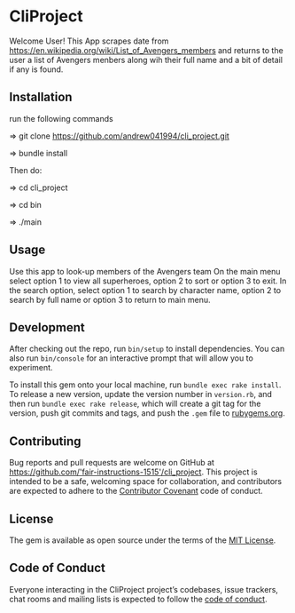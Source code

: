 # CliProject

Welcome User! 
This App scrapes date from https://en.wikipedia.org/wiki/List_of_Avengers_members
and returns to the user a list of Avengers menbers along wih their full name and a bit of detail if any is found.

## Installation

run the following commands

=> git clone https://github.com/andrew041994/cli_project.git

=> bundle install

Then do:

=> cd cli_project

=> cd bin

=> ./main



## Usage

Use this app to look-up members of the Avengers team
On the main menu select option 1 to view all superheroes, option 2 to sort or option 3 to exit.
In the search option, select option 1 to search by character name, option 2 to search by full name or option 3 to return 
to main menu.

## Development

After checking out the repo, run `bin/setup` to install dependencies. You can also run `bin/console` for an interactive prompt that will allow you to experiment.

To install this gem onto your local machine, run `bundle exec rake install`. To release a new version, update the version number in `version.rb`, and then run `bundle exec rake release`, which will create a git tag for the version, push git commits and tags, and push the `.gem` file to [rubygems.org](https://rubygems.org).

## Contributing

Bug reports and pull requests are welcome on GitHub at https://github.com/'fair-instructions-1515'/cli_project. This project is intended to be a safe, welcoming space for collaboration, and contributors are expected to adhere to the [Contributor Covenant](http://contributor-covenant.org) code of conduct.

## License

The gem is available as open source under the terms of the [MIT License](https://opensource.org/licenses/MIT).

## Code of Conduct

Everyone interacting in the CliProject project’s codebases, issue trackers, chat rooms and mailing lists is expected to follow the [code of conduct](https://github.com/'fair-instructions-1515'/cli_project/blob/master/CODE_OF_CONDUCT.md).

